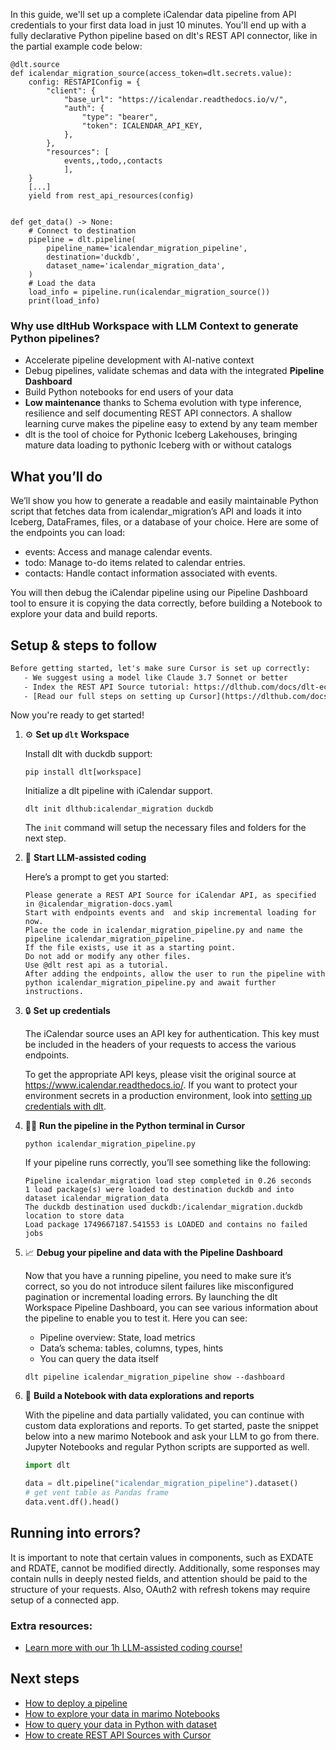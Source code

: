 In this guide, we'll set up a complete iCalendar data pipeline from API credentials to your first data load in just 10 minutes. You'll end up with a fully declarative Python pipeline based on dlt's REST API connector, like in the partial example code below:

```python-outcome
@dlt.source
def icalendar_migration_source(access_token=dlt.secrets.value):
    config: RESTAPIConfig = {
        "client": {
            "base_url": "https://icalendar.readthedocs.io/v/",
            "auth": {
                "type": "bearer",
                "token": ICALENDAR_API_KEY,
            },
        },
        "resources": [
            events,,todo,,contacts
            ],
    }
    [...]
    yield from rest_api_resources(config)


def get_data() -> None:
    # Connect to destination
    pipeline = dlt.pipeline(
        pipeline_name='icalendar_migration_pipeline',
        destination='duckdb',
        dataset_name='icalendar_migration_data', 
    )
    # Load the data
    load_info = pipeline.run(icalendar_migration_source())
    print(load_info) 
```

### Why use dltHub Workspace with LLM Context to generate Python pipelines?

- Accelerate pipeline development with AI-native context
- Debug pipelines, validate schemas and data with the integrated **Pipeline Dashboard**
- Build Python notebooks for end users of your data
- **Low maintenance** thanks to Schema evolution with type inference, resilience and self documenting REST API connectors. A shallow learning curve makes the pipeline easy to extend by any team member
- dlt is the tool of choice for Pythonic Iceberg Lakehouses, bringing mature data loading to pythonic Iceberg with or without catalogs

## What you’ll do

We’ll show you how to generate a readable and easily maintainable Python script that fetches data from icalendar_migration’s API and loads it into Iceberg, DataFrames, files, or a database of your choice. Here are some of the endpoints you can load:

- events: Access and manage calendar events.
- todo: Manage to-do items related to calendar entries.
- contacts: Handle contact information associated with events.

You will then debug the iCalendar pipeline using our Pipeline Dashboard tool to ensure it is copying the data correctly, before building a Notebook to explore your data and build reports.

## Setup & steps to follow

```default
Before getting started, let's make sure Cursor is set up correctly:
   - We suggest using a model like Claude 3.7 Sonnet or better
   - Index the REST API Source tutorial: https://dlthub.com/docs/dlt-ecosystem/verified-sources/rest_api/ and add it to context as **@dlt rest api**
   - [Read our full steps on setting up Cursor](https://dlthub.com/docs/dlt-ecosystem/llm-tooling/cursor-restapi#23-configuring-cursor-with-documentation)
```

Now you're ready to get started!

1. ⚙️ **Set up `dlt` Workspace**
    
    Install dlt with duckdb support:
    ```shell
    pip install dlt[workspace]
    ```

    Initialize a dlt pipeline with iCalendar support.
    ```shell
    dlt init dlthub:icalendar_migration duckdb
    ```

    The `init` command will setup the necessary files and folders for the next step.
    
2. 🤠 **Start LLM-assisted coding**
    
    Here’s a prompt to get you started:
    
    ```prompt
    Please generate a REST API Source for iCalendar API, as specified in @icalendar_migration-docs.yaml 
    Start with endpoints events and  and skip incremental loading for now. 
    Place the code in icalendar_migration_pipeline.py and name the pipeline icalendar_migration_pipeline. 
    If the file exists, use it as a starting point. 
    Do not add or modify any other files. 
    Use @dlt rest api as a tutorial. 
    After adding the endpoints, allow the user to run the pipeline with python icalendar_migration_pipeline.py and await further instructions.
    ```

    
3. 🔒 **Set up credentials** 
    
    The iCalendar source uses an API key for authentication. This key must be included in the headers of your requests to access the various endpoints.
    
    To get the appropriate API keys, please visit the original source at https://www.icalendar.readthedocs.io/.
    If you want to protect your environment secrets in a production environment, look into [setting up credentials with dlt](https://dlthub.com/docs/walkthroughs/add_credentials).
    
4. 🏃‍♀️ **Run the pipeline in the Python terminal in Cursor**
    
    ```shell
    python icalendar_migration_pipeline.py
    ```
    
    If your pipeline runs correctly, you’ll see something like the following:
    
    ```shell
    Pipeline icalendar_migration load step completed in 0.26 seconds
    1 load package(s) were loaded to destination duckdb and into dataset icalendar_migration_data
    The duckdb destination used duckdb:/icalendar_migration.duckdb location to store data
    Load package 1749667187.541553 is LOADED and contains no failed jobs
    ```
    
5. 📈 **Debug your pipeline and data with the Pipeline Dashboard**

    Now that you have a running pipeline, you need to make sure it’s correct, so you do not introduce silent failures like misconfigured pagination or incremental loading errors. By launching the dlt Workspace Pipeline Dashboard, you can see various information about the pipeline to enable you to test it. Here you can see:
    - Pipeline overview: State, load metrics
    - Data’s schema: tables, columns, types, hints
    - You can query the data itself
    
    ```shell
    dlt pipeline icalendar_migration_pipeline show --dashboard
    ```
    
6. 🐍 **Build a Notebook with data explorations and reports**

    With the pipeline and data partially validated, you can continue with custom data explorations and reports. To get started, paste the snippet below into a new marimo Notebook and ask your LLM to go from there. Jupyter Notebooks and regular Python scripts are supported as well.

    
    ```python
    import dlt

   data = dlt.pipeline("icalendar_migration_pipeline").dataset()
   # get vent table as Pandas frame
   data.vent.df().head()
    ```

## Running into errors?

It is important to note that certain values in components, such as EXDATE and RDATE, cannot be modified directly. Additionally, some responses may contain nulls in deeply nested fields, and attention should be paid to the structure of your requests. Also, OAuth2 with refresh tokens may require setup of a connected app.

### Extra resources:

- [Learn more with our 1h LLM-assisted coding course!](https://www.youtube.com/watch?v=GGid70rnJuM)

## Next steps

- [How to deploy a pipeline](https://dlthub.com/docs/walkthroughs/deploy-a-pipeline)
- [How to explore your data in marimo Notebooks](https://dlthub.com/docs/general-usage/dataset-access/marimo)
- [How to query your data in Python with dataset](https://dlthub.com/docs/general-usage/dataset-access/dataset)
- [How to create REST API Sources with Cursor](https://dlthub.com/docs/dlt-ecosystem/llm-tooling/cursor-restapi)